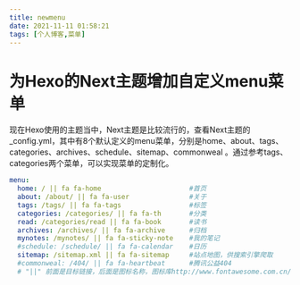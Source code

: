 ```yaml
---
title: newmenu
date: 2021-11-11 01:58:21
tags: [个人博客,菜单]
---
```


# 为Hexo的Next主题增加自定义menu菜单
现在Hexo使用的主题当中，Next主题是比较流行的，查看Next主题的_config.yml，其中有8个默认定义的menu菜单，分别是home、about、tags、categories、archives、schedule、sitemap、commonweal 。通过参考tags、categories两个菜单，可以实现菜单的定制化。
```yml
menu:
  home: / || fa fa-home                      #首页
  about: /about/ || fa fa-user               #关于
  tags: /tags/ || fa fa-tags                 #标签
  categories: /categories/ || fa fa-th       #分类
  read: /categories/read || fa fa-book       #读书
  archives: /archives/ || fa fa-archive      #归档
  mynotes: /mynotes/ || fa fa-sticky-note    #我的笔记
  #schedule: /schedule/ || fa fa-calendar    #日历
  sitemap: /sitemap.xml || fa fa-sitemap     #站点地图，供搜索引擎爬取
  #commonweal: /404/ || fa fa-heartbeat      #腾讯公益404
  # "||" 前面是目标链接，后面是图标名称，图标库http://www.fontawesome.com.cn/faicons/#web-application
```